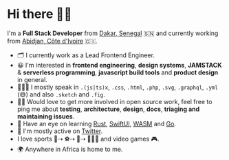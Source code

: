 # Hi there 👋🏾

I'm a **Full Stack Developer** from [Dakar, Senegal](https://www.google.com/maps/place/Dakar/@14.7110139,-17.5358655,12z) 🇸🇳 and currently working from [Abidjan, Côte d'Ivoire](https://goo.gl/maps/4wA49nprXyjSyXrC6) 🇨🇮.

- 🗂 I currently work as a Lead Frontend Engineer.
- 😀 I'm interested in **frontend engineering**, **design systems**, **JAMSTACK** & **serverless programming**, **javascript build tools** and **product design** in general.
- 👨🏾‍💻 I mostly speak in `.(js|ts)x`, `.css`, `.html`, `.php`, `.svg`, `.graphql`, `.yml` (😅) and also `.sketch` and `.fig`.
- 🙌🏽 Would love to get more involved in open source work, feel free to ping me about **testing**, **architecture**, **design**, **docs**, **triaging and maintaining issues**.
- 👀 Have an eye on learning [Rust](https://www.rust-lang.org/), [SwiftUI](https://developer.apple.com/xcode/swiftui/), [WASM](https://webassembly.org/) and [Go](https://golang.org/).
- 🧷 I'm mostly active on [Twitter](https://twitter.com/Madiodio_Gaye).
- I love sports 🏀⇢ ⚽️⇢ 🏐⇢ 🏃🏾‍♂️ and video games 🎮.
- 🌍 Anywhere in Africa is home to me.

